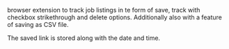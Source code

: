 browser extension to track job listings in te form of save, track with checkbox strikethrough and delete options. Additionally also with a feature of saving as  CSV file.

The saved link is stored along with the date and time. 
